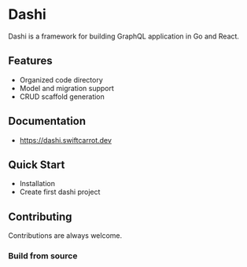 # Dashi

Dashi is a framework for building GraphQL application in Go and React.

## Features

- Organized code directory
- Model and migration support
- CRUD scaffold generation

## Documentation

- https://dashi.swiftcarrot.dev

## Quick Start

- Installation
- Create first dashi project

## Contributing

Contributions are always welcome.

### Build from source
